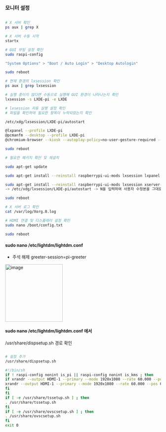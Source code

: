 ### 모니터 설정

```bash

# X 서버 확인
ps aux | grep X

# X 서버 수동 시작
startx

# GUI 부팅 설정 확인
sudo raspi-config

"System Options" > "Boot / Auto Login" > "Desktop Autologin"

sudo reboot

# 현재 환경의 lxsession 확인
ps aux | grep lxsession

# 실행 중이지 않다면 수동으로 실행해 GUI 환경이 나타나는지 확인
lxsession -s LXDE-pi -e LXDE

# lxsession 자동 실행 설정 확인
# 파일을 확인하여 필요한 항목이 누락되었는지 확인

/etc/xdg/lxsession/LXDE-pi/autostart

@lxpanel --profile LXDE-pi
@pcmanfm --desktop --profile LXDE-pi
@chromium-browser --kiosk --autoplay-policy=no-user-gesture-required --check-for-update-interval=31536000 http://127.0.0.1

sudo reboot

# 필요한 패키지 확인 및 재설치

sudo apt-get update

sudo apt-get install --reinstall raspberrypi-ui-mods lxsession lxpanel pcmanfm

sudo apt-get install --reinstall raspberrypi-ui-mods lxsession xserver-xorg xinit
-> /etc/xdg/lxsession/LXDE-pi/autostart -> N을 입력하여 사용자 수정본을 그대로 유지

sudo reboot

# X 서버 로그 확인
cat /var/log/Xorg.0.log

# HDMI 연결 및 디스플레이 설정 확인
sudo nano /boot/config.txt

sudo reboot

```

#### sudo nano /etc/lightdm/lightdm.conf

- 주석 해제 greeter-session=pi-greeter

<img width="186" alt="image" src="https://github.com/user-attachments/assets/fa3a7a4d-7b89-40db-8e2e-c0c425c4b42f" />

#### sudo nano /etc/lightdm/lightdm.conf 에서
/usr/share/dispsetup.sh 경로 확인

```bash

# 설정 추가
/usr/share/dispsetup.sh 

#!/bin/sh
if ! raspi-config nonint is_pi || raspi-config nonint is_kms ; then
if xrandr --output HDMI-1 --primary --mode 1920x1080 --rate 60.000 --pos 0x0 --rotate left --output HDMI-2 --off --dryrun ; then 
xrandr --output HDMI-1 --primary --mode 1920x1080 --rate 60.000 --pos 0x0 --rotate left --output HDMI-2 --off
fi
fi
if [ -e /usr/share/tssetup.sh ] ; then
. /usr/share/tssetup.sh
fi
if [ -e /usr/share/ovscsetup.sh ] ; then
. /usr/share/ovscsetup.sh
fi
exit 0

```





